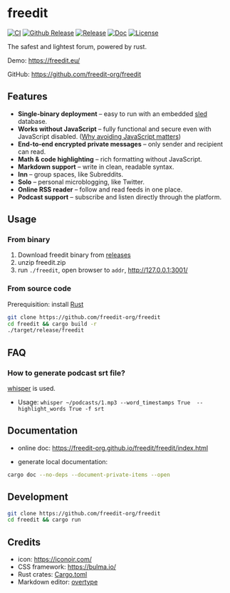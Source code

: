 # freedit

[![CI](https://github.com/freedit-org/freedit/actions/workflows/ci.yml/badge.svg)](https://github.com/freedit-org/freedit/actions/workflows/ci.yml)
[![Github Release](https://github.com/freedit-org/freedit/actions/workflows/release.yml/badge.svg)](https://github.com/freedit-org/freedit/actions/workflows/release.yml)
[![Release](https://img.shields.io/github/v/release/freedit-org/freedit.svg?sort=semver)](https://github.com/freedit-org/freedit/releases)
[![Doc](https://img.shields.io/github/deployments/freedit-org/freedit/github-pages?label=doc)](https://freedit-org.github.io/freedit/freedit/index.html)
[![License](https://img.shields.io/github/license/freedit-org/freedit)](https://github.com/freedit-org/freedit/blob/main/LICENSE)

The safest and lightest forum, powered by rust.

Demo: <https://freedit.eu/>

GitHub: <https://github.com/freedit-org/freedit>

## Features

- **Single-binary deployment** – easy to run with an embedded [sled](https://github.com/spacejam/sled) database.
- **Works without JavaScript** – fully functional and secure even with JavaScript disabled. ([Why avoiding JavaScript matters](https://thehackernews.com/2022/05/tails-os-users-advised-not-to-use-tor.html))
- **End-to-end encrypted private messages** – only sender and recipient can read.
- **Math & code highlighting** – rich formatting without JavaScript.
- **Markdown support** – write in clean, readable syntax.
- **Inn** – group spaces, like Subreddits.
- **Solo** – personal microblogging, like Twitter.
- **Online RSS reader** – follow and read feeds in one place.
- **Podcast support** – subscribe and listen directly through the platform.

## Usage

### From binary

1. Download freedit binary from [releases](https://github.com/freedit-org/freedit/releases)
2. unzip freedit.zip
3. run `./freedit`, open browser to `addr`, <http://127.0.0.1:3001/>

### From source code

Prerequisition: install [Rust](https://www.rust-lang.org/tools/install)

```bash
git clone https://github.com/freedit-org/freedit
cd freedit && cargo build -r
./target/release/freedit
```

## FAQ

### How to generate podcast srt file?

[whisper](https://github.com/openai/whisper) is used.

* Usage: `whisper ~/podcasts/1.mp3 --word_timestamps True  --highlight_words True -f srt`

## Documentation

* online doc: <https://freedit-org.github.io/freedit/freedit/index.html>

* generate local documentation:
```bash
cargo doc --no-deps --document-private-items --open
```

## Development

```bash
git clone https://github.com/freedit-org/freedit
cd freedit && cargo run
```

## Credits

* icon: <https://iconoir.com/>
* CSS framework: <https://bulma.io/>
* Rust crates: [Cargo.toml](https://github.com/freedit-org/freedit/blob/main/Cargo.toml)
* Markdown editor: [overtype](https://github.com/panphora/overtype)
